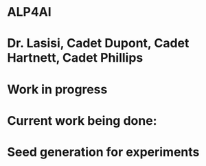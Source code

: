 # ALP4AI
# Dr. Lasisi, Cadet Dupont, Cadet Hartnett, Cadet Phillips
# Work in progress
# Current work being done:
#     Seed generation for experiments

